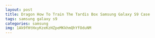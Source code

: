```yaml
---
layout: post
title: Dragon How To Train The Tardis Box Samsung Galaxy S9 Case
tags: samsung galaxy s9
categories: samsung
img: 1Ak9fHtHxyKzeKzHZpeMKkhmQhYfOduNM
---
```


